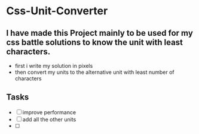 # Css-Unit-Converter

## I have made this Project mainly to be used for my css battle solutions to know the unit with least characters.

- first i write my solution in pixels
- then convert my units to the alternative unit with least number of characters




## Tasks
- [ ] improve performance
- [ ] add all the other units
- [ ] 